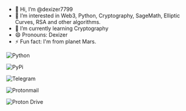 - 👋 Hi, I’m @dexizer7799
- 👀 I’m interested in Web3, Python, Cryptography, SageMath, Elliptic Curves, RSA and other algorithms.
- 🌱 I’m currently learning Cryptography
- 😄 Pronouns: Dexizer
- ⚡ Fun fact: I'm from planet Mars.

<!---
dexizer7799/dexizer7799 is a ✨ special ✨ repository because its `README.md` (this file) appears on your GitHub profile.
You can click the Preview link to take a look at your changes.
--->

![Python](https://img.shields.io/badge/python-3670A0?style=for-the-badge&logo=python&logoColor=ffdd54)

![PyPi](https://img.shields.io/badge/pypi-%23ececec.svg?style=for-the-badge&logo=pypi&logoColor=1f73b7)

![Telegram](https://img.shields.io/badge/Telegram-2CA5E0?style=for-the-badge&logo=telegram&logoColor=white)

![Protonmail](https://img.shields.io/badge/ProtonMail-8B89CC?style=for-the-badge&logo=protonmail&logoColor=white)

![Proton Drive](https://img.shields.io/badge/Proton%20Drive-6d4aff?style=for-the-badge&logo=proton%20drive&logoColor=white)

